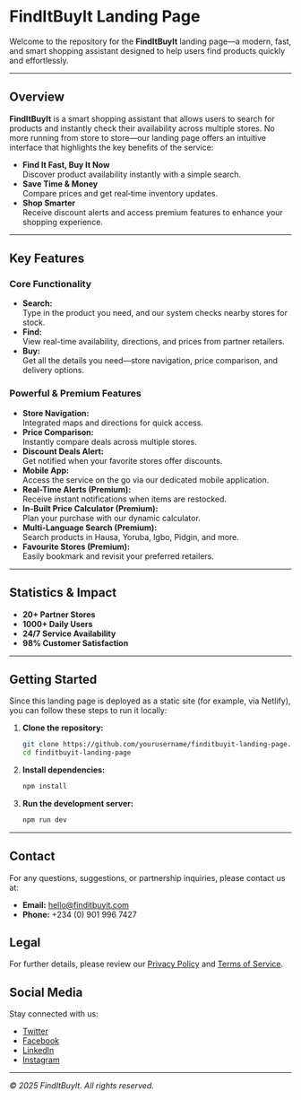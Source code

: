 # FindItBuyIt Landing Page

Welcome to the repository for the **FindItBuyIt** landing page—a modern, fast, and smart shopping assistant designed to help users find products quickly and effortlessly.

---

## Overview

**FindItBuyIt** is a smart shopping assistant that allows users to search for products and instantly check their availability across multiple stores. No more running from store to store—our landing page offers an intuitive interface that highlights the key benefits of the service:

- **Find It Fast, Buy It Now**  
  Discover product availability instantly with a simple search.
- **Save Time & Money**  
  Compare prices and get real‑time inventory updates.
- **Shop Smarter**  
  Receive discount alerts and access premium features to enhance your shopping experience.

---

## Key Features

### Core Functionality

- **Search:**  
  Type in the product you need, and our system checks nearby stores for stock.
- **Find:**  
  View real-time availability, directions, and prices from partner retailers.
- **Buy:**  
  Get all the details you need—store navigation, price comparison, and delivery options.

### Powerful & Premium Features

- **Store Navigation:**  
  Integrated maps and directions for quick access.
- **Price Comparison:**  
  Instantly compare deals across multiple stores.
- **Discount Deals Alert:**  
  Get notified when your favorite stores offer discounts.
- **Mobile App:**  
  Access the service on the go via our dedicated mobile application.
- **Real-Time Alerts (Premium):**  
  Receive instant notifications when items are restocked.
- **In-Built Price Calculator (Premium):**  
  Plan your purchase with our dynamic calculator.
- **Multi-Language Search (Premium):**  
  Search products in Hausa, Yoruba, Igbo, Pidgin, and more.
- **Favourite Stores (Premium):**  
  Easily bookmark and revisit your preferred retailers.

---

## Statistics & Impact

- **20+ Partner Stores**
- **1000+ Daily Users**
- **24/7 Service Availability**
- **98% Customer Satisfaction**

---

## Getting Started

Since this landing page is deployed as a static site (for example, via Netlify), you can follow these steps to run it locally:

1. **Clone the repository:**

   ```bash
   git clone https://github.com/yourusername/finditbuyit-landing-page.git
   cd finditbuyit-landing-page
   ```

2. **Install dependencies:**

   ```bash
   npm install
   ```

3. **Run the development server:**

   ```bash
   npm run dev
   ```

---

## Contact

For any questions, suggestions, or partnership inquiries, please contact us at:

- **Email:** [hello@finditbuyit.com](mailto:hello@finditbuyit.com)
- **Phone:** +234 (0) 901 996 7427

## Legal

For further details, please review our [Privacy Policy](#) and [Terms of Service](#).

## Social Media

Stay connected with us:

- [Twitter](#)
- [Facebook](#)
- [LinkedIn](#)
- [Instagram](#)

---

_© 2025 FindItBuyIt. All rights reserved._
